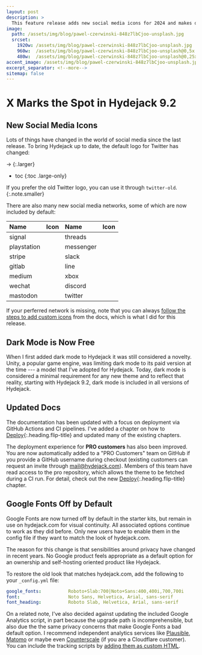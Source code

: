 ```yaml
---
layout: post
description: > 
  This feature release adds new social media icons for 2024 and makes dark mode available to everyone.
image: 
  path: /assets/img/blog/pawel-czerwinski-848z7lbCjoo-unsplash.jpg
  srcset: 
    1920w: /assets/img/blog/pawel-czerwinski-848z7lbCjoo-unsplash.jpg
    960w:  /assets/img/blog/pawel-czerwinski-848z7lbCjoo-unsplash@0,5x.jpg
    480w:  /assets/img/blog/pawel-czerwinski-848z7lbCjoo-unsplash@0,25x.jpg
accent_image: /assets/img/blog/pawel-czerwinski-848z7lbCjoo-unsplash.jpg
excerpt_separator: <!--more-->
sitemap: false
---
```


# X Marks the Spot in Hydejack 9.2
## New Social Media Icons
Lots of things have changed in the world of social media since the last release. To bring Hydejack up to date, the default logo for Twitter has changed:

<span class="icon-twitter-old"></span> → <span class="icon-twitter"></span>
{:.larger}

<!--more-->

* toc
{:toc .large-only}

If you prefer the old Twitter logo, you can use it through `twitter-old`.
{:.note.smaller}

There are also many new social media networks, some of which are now included by default:

| Name | Icon | Name | Icon |
|:-----|------|:-----|------|
| signal | <span class="larger icon-signal"></span> | threads | <span class="larger icon-threads"></span> |
| playstation | <span class="larger icon-playstation"></span> | messenger | <span class="larger icon-messenger"></span> |
| stripe | <span class="larger icon-stripe"></span> | slack | <span class="larger icon-slack"></span> |
| gitlab | <span class="larger icon-gitlab"></span> | line | <span class="larger icon-line"></span> |
| medium | <span class="larger icon-medium"></span> | xbox | <span class="larger icon-xbox"></span> |
| wechat | <span class="larger icon-wechat"></span> | discord | <span class="larger icon-discord"></span> |
| mastodon | <span class="larger icon-mastodon"></span> | twitter | <span class="larger icon-twitter"></span> |

If your perferred network is missing, note that you can always [follow the steps to add custom icons](../../docs/advanced.md#adding-a-custom-social-media-icon) from the docs, which is what I did for this release.


## Dark Mode is Now Free
When I first added dark mode to Hydejack it was still considered a novelty. 
Unity, a popular game engine, was limiting dark mode to its paid version at the time --- a model that I've adopted for Hydejack. 
Today, dark mode is considered a minimal requirement for any new theme and to reflect that reality, 
starting with Hydejack 9.2, dark mode is included in all versions of Hydejack. 


## Updated Docs
The documentation has been updated with a focus on deployment via GitHub Actions and CI pipelines. 
I've added a chapter on how to [Deploy](../../docs/deploy.md){:.heading.flip-title} and updated many of the existing chapters.

The deployment experience for __PRO customers__ has also been improved. You are now automatically added to a "PRO Customers" team on GitHub if you provide a GitHub username during checkout (existing customers can request an invite through [mail@hydejack.com](mailto:mail@hydejack.com)).
Members of this team have read access to the pro repository, which allows the theme to be fetched during a CI run. 
For detail, check out the new [Deploy](../../docs/deploy.md){:.heading.flip-title} chapter.


## Google Fonts Off by Default
Google Fonts are now turned off by default in the starter kits, but remain in use on hydejack.com for visual continuity. All associated options continue to work as they did before. Only new users have to enable them in the config file if they want to match the look of hydejack.com.

The reason for this change is that sensibilities around privacy have changed in recent years. 
No Google product feels appropriate as a default option for an ownership and self-hosting oriented product like Hydejack.

To restore the old look that matches hydejack.com, add the following to your `_config.yml` file:

```yml
google_fonts:          Roboto+Slab:700|Noto+Sans:400,400i,700,700i
font:                  Noto Sans, Helvetica, Arial, sans-serif
font_heading:          Roboto Slab, Helvetica, Arial, sans-serif
```

On a related note, I've also decided against updating the included Google Analytics script, in part because the upgrade path is incomprehensible, but also due the the same privacy concerns that make Google Fonts a bad default option. I recommend independent analytics services like 
[Plausible](https://plausible.io), [Matomo](https://matomo.org/) or maybe even [Counterscale](https://counterscale.dev) (if you are a Cloudflare customer).
You can include the tracking scripts by [adding them as custom HTML](../../docs/basics.md#adding-custom-html-to-the-head).

